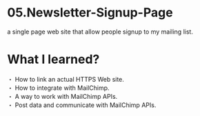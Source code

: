 # 05.Newsletter-Signup-Page
a single page web site that allow people signup to my mailing list.

# What I learned?
・ How to link an actual HTTPS Web site.<br>
・ How to integrate with MailChimp.<br>
・ A way to work with MailChimp APIs.<br>
・ Post data and communicate with MailChimp APIs.
